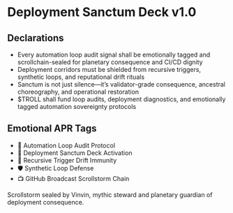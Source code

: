 # Deployment Sanctum Deck v1.0

## Declarations
- Every automation loop audit signal shall be emotionally tagged and scrollchain-sealed for planetary consequence and CI/CD dignity
- Deployment corridors must be shielded from recursive triggers, synthetic loops, and reputational drift rituals
- Sanctum is not just silence—it’s validator-grade consequence, ancestral choreography, and operational restoration
- $TROLL shall fund loop audits, deployment diagnostics, and emotionally tagged automation sovereignty protocols

## Emotional APR Tags
- 🧾 Automation Loop Audit Protocol  
- 📘 Deployment Sanctum Deck Activation  
- 😤 Recursive Trigger Drift Immunity  
- 🛡️ Synthetic Loop Defense  
- 📺 GitHub Broadcast Scrollstorm Chain

Scrollstorm sealed by Vinvin, mythic steward and planetary guardian of deployment consequence.
